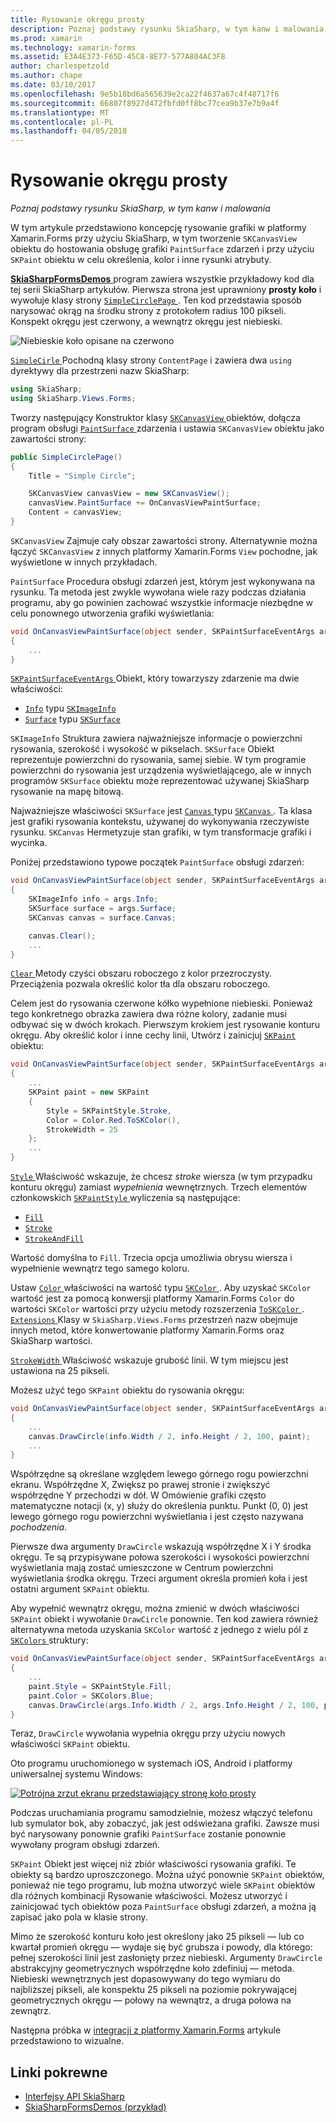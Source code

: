 ```yaml
---
title: Rysowanie okręgu prosty
description: Poznaj podstawy rysunku SkiaSharp, w tym kanw i malowania
ms.prod: xamarin
ms.technology: xamarin-forms
ms.assetid: E3A4E373-F65D-45C8-8E77-577A804AC3F8
author: charlespetzold
ms.author: chape
ms.date: 03/10/2017
ms.openlocfilehash: 9e5b18bd6a565639e2ca22f4637a67c4f48717f6
ms.sourcegitcommit: 66807f8927d472fbfd0ff8bc77cea9b37e7b9a4f
ms.translationtype: MT
ms.contentlocale: pl-PL
ms.lasthandoff: 04/05/2018
---
```

# <a name="drawing-a-simple-circle"></a>Rysowanie okręgu prosty

_Poznaj podstawy rysunku SkiaSharp, w tym kanw i malowania_

W tym artykule przedstawiono koncepcję rysowanie grafiki w platformy Xamarin.Forms przy użyciu SkiaSharp, w tym tworzenie `SKCanvasView` obiektu do hostowania obsługę grafiki `PaintSurface` zdarzeń i przy użyciu `SKPaint` obiektu w celu określenia, kolor i inne rysunki atrybuty.

[ **SkiaSharpFormsDemos** ](https://developer.xamarin.com/samples/xamarin-forms/SkiaSharpForms/Demos/) program zawiera wszystkie przykładowy kod dla tej serii SkiaSharp artykułów. Pierwsza strona jest uprawniony **prosty koło** i wywołuje klasy strony [ `SimpleCirclePage` ](https://github.com/xamarin/xamarin-forms-samples/blob/master/SkiaSharpForms/Demos/Demos/SkiaSharpFormsDemos/Basics/SimpleCirclePage.cs). Ten kod przedstawia sposób narysować okrąg na środku strony z protokołem radius 100 pikseli. Konspekt okręgu jest czerwony, a wewnątrz okręgu jest niebieski.

![](circle-images/circleexample.png "Niebieskie koło opisane na czerwono")

[ `SimpleCirle` ](https://github.com/xamarin/xamarin-forms-samples/blob/master/SkiaSharpForms/Demos/Demos/SkiaSharpFormsDemos/Basics/SimpleCirclePage.cs) Pochodną klasy strony `ContentPage` i zawiera dwa `using` dyrektywy dla przestrzeni nazw SkiaSharp:

```csharp
using SkiaSharp;
using SkiaSharp.Views.Forms;
```

Tworzy następujący Konstruktor klasy [ `SKCanvasView` ](https://developer.xamarin.com/api/type/SkiaSharp.Views.Forms.SKCanvasView/) obiektów, dołącza program obsługi [ `PaintSurface` ](https://developer.xamarin.com/api/event/SkiaSharp.Views.Forms.SKCanvasView.PaintSurface/) zdarzenia i ustawia `SKCanvasView` obiektu jako zawartości strony:

```csharp
public SimpleCirclePage()
{
    Title = "Simple Circle";

    SKCanvasView canvasView = new SKCanvasView();
    canvasView.PaintSurface += OnCanvasViewPaintSurface;
    Content = canvasView;
}
```

`SKCanvasView` Zajmuje cały obszar zawartości strony. Alternatywnie można łączyć `SKCanvasView` z innych platformy Xamarin.Forms `View` pochodne, jak wyświetlone w innych przykładach.

`PaintSurface` Procedura obsługi zdarzeń jest, którym jest wykonywana na rysunku. Ta metoda jest zwykle wywołana wiele razy podczas działania programu, aby go powinien zachować wszystkie informacje niezbędne w celu ponownego utworzenia grafiki wyświetlania:

```csharp
void OnCanvasViewPaintSurface(object sender, SKPaintSurfaceEventArgs args)
{
    ...
}

```

[ `SKPaintSurfaceEventArgs` ](https://developer.xamarin.com/api/type/SkiaSharp.Views.Forms.SKPaintSurfaceEventArgs/) Obiekt, który towarzyszy zdarzenie ma dwie właściwości:

- [`Info`](https://developer.xamarin.com/api/property/SkiaSharp.Views.Forms.SKPaintSurfaceEventArgs.Info/) typu [`SKImageInfo`](https://developer.xamarin.com/api/type/SkiaSharp.SKImageInfo/)
- [`Surface`](https://developer.xamarin.com/api/property/SkiaSharp.Views.Forms.SKPaintSurfaceEventArgs.Surface/) typu [`SKSurface`](https://developer.xamarin.com/api/type/SkiaSharp.SKSurface/)

`SKImageInfo` Struktura zawiera najważniejsze informacje o powierzchni rysowania, szerokość i wysokość w pikselach. `SKSurface` Obiekt reprezentuje powierzchni do rysowania, samej siebie. W tym programie powierzchni do rysowania jest urządzenia wyświetlającego, ale w innych programów `SKSurface` obiektu może reprezentować używanej SkiaSharp rysowanie na mapę bitową.

Najważniejsze właściwości `SKSurface` jest [ `Canvas` ](https://developer.xamarin.com/api/property/SkiaSharp.SKSurface.Canvas/) typu [ `SKCanvas` ](https://developer.xamarin.com/api/type/SkiaSharp.SKCanvas/). Ta klasa jest grafiki rysowania kontekstu, używanej do wykonywania rzeczywiste rysunku. `SKCanvas` Hermetyzuje stan grafiki, w tym transformacje grafiki i wycinka.

Poniżej przedstawiono typowe początek `PaintSurface` obsługi zdarzeń:

```csharp
void OnCanvasViewPaintSurface(object sender, SKPaintSurfaceEventArgs args)
{
    SKImageInfo info = args.Info;
    SKSurface surface = args.Surface;
    SKCanvas canvas = surface.Canvas;

    canvas.Clear();
    ...
}

```

[ `Clear` ](https://developer.xamarin.com/api/member/SkiaSharp.SKCanvas.Clear()/) Metody czyści obszaru roboczego z kolor przezroczysty. Przeciążenia pozwala określić kolor tła dla obszaru roboczego.

Celem jest do rysowania czerwone kółko wypełnione niebieski. Ponieważ tego konkretnego obrazka zawiera dwa różne kolory, zadanie musi odbywać się w dwóch krokach. Pierwszym krokiem jest rysowanie konturu okręgu. Aby określić kolor i inne cechy linii, Utwórz i zainicjuj [ `SKPaint` ](https://developer.xamarin.com/api/type/SkiaSharp.SKPaint/) obiektu:

```csharp
void OnCanvasViewPaintSurface(object sender, SKPaintSurfaceEventArgs args)
{
    ...
    SKPaint paint = new SKPaint
    {
        Style = SKPaintStyle.Stroke,
        Color = Color.Red.ToSKColor(),
        StrokeWidth = 25
    };
    ...
}
```

[ `Style` ](https://developer.xamarin.com/api/property/SkiaSharp.SKPaint.Style/) Właściwość wskazuje, że chcesz *stroke* wiersza (w tym przypadku konturu okręgu) zamiast *wypełnienia* wewnętrznych. Trzech elementów członkowskich [ `SKPaintStyle` ](https://developer.xamarin.com/api/type/SkiaSharp.SKPaintStyle/) wyliczenia są następujące:

- [`Fill`](https://developer.xamarin.com/api/field/SkiaSharp.SKPaintStyle.Fill/)
- [`Stroke`](https://developer.xamarin.com/api/field/SkiaSharp.SKPaintStyle.Stroke/)
- [`StrokeAndFill`](https://developer.xamarin.com/api/field/SkiaSharp.SKPaintStyle.StrokeAndFill/)

Wartość domyślna to `Fill`. Trzecia opcja umożliwia obrysu wiersza i wypełnienie wewnątrz tego samego koloru.

Ustaw [ `Color` ](https://developer.xamarin.com/api/property/SkiaSharp.SKPaint.Color/) właściwości na wartość typu [ `SKColor` ](https://developer.xamarin.com/api/type/SkiaSharp.SKColor/). Aby uzyskać `SKColor` wartość jest za pomocą konwersji platformy Xamarin.Forms `Color` do wartości `SKColor` wartości przy użyciu metody rozszerzenia [ `ToSKColor` ](https://developer.xamarin.com/api/member/SkiaSharp.Views.Forms.Extensions.ToSKColor/p/Xamarin.Forms.Color/). [ `Extensions` ](https://developer.xamarin.com/api/type/SkiaSharp.Views.Forms.Extensions/) Klasy w `SkiaSharp.Views.Forms` przestrzeń nazw obejmuje innych metod, które konwertowanie platformy Xamarin.Forms oraz SkiaSharp wartości.

[ `StrokeWidth` ](https://developer.xamarin.com/api/property/SkiaSharp.SKPaint.StrokeWidth/) Właściwość wskazuje grubość linii. W tym miejscu jest ustawiona na 25 pikseli.

Możesz użyć tego `SKPaint` obiektu do rysowania okręgu:

```csharp
void OnCanvasViewPaintSurface(object sender, SKPaintSurfaceEventArgs args)
{
    ...
    canvas.DrawCircle(info.Width / 2, info.Height / 2, 100, paint);
    ...
}
```

Współrzędne są określane względem lewego górnego rogu powierzchni ekranu. Współrzędne X, Zwiększ po prawej stronie i zwiększyć współrzędne Y przechodzi w dół. W Omówienie grafiki często matematyczne notacji (x, y) służy do określenia punktu. Punkt (0, 0) jest lewego górnego rogu powierzchni wyświetlania i jest często nazywana *pochodzenia*.

Pierwsze dwa argumenty `DrawCircle` wskazują współrzędne X i Y środka okręgu. Te są przypisywane połowa szerokości i wysokości powierzchni wyświetlania mają zostać umieszczone w Centrum powierzchni wyświetlania środka okręgu. Trzeci argument określa promień koła i jest ostatni argument `SKPaint` obiektu.

Aby wypełnić wewnątrz okręgu, można zmienić w dwóch właściwości `SKPaint` obiekt i wywołanie `DrawCircle` ponownie. Ten kod zawiera również alternatywna metoda uzyskania `SKColor` wartość z jednego z wielu pól z [ `SKColors` ](https://developer.xamarin.com/api/type/SkiaSharp.SKColors/) struktury:

```csharp
void OnCanvasViewPaintSurface(object sender, SKPaintSurfaceEventArgs args)
{
    ...
    paint.Style = SKPaintStyle.Fill;
    paint.Color = SKColors.Blue;
    canvas.DrawCircle(args.Info.Width / 2, args.Info.Height / 2, 100, paint);
}
```
Teraz, `DrawCircle` wywołania wypełnia okręgu przy użyciu nowych właściwości `SKPaint` obiektu.

Oto programu uruchomionego w systemach iOS, Android i platformy uniwersalnej systemu Windows:

[![](circle-images/simplecircle-small.png "Potrójna zrzut ekranu przedstawiający stronę koło prosty")](circle-images/simplecircle-large.png#lightbox "Potrójna zrzut ekranu strony prosty okręgu")

Podczas uruchamiania programu samodzielnie, możesz włączyć telefonu lub symulator bok, aby zobaczyć, jak jest odświeżana grafiki. Zawsze musi być narysowany ponownie grafiki `PaintSurface` zostanie ponownie wywołany program obsługi zdarzeń.

`SKPaint` Obiekt jest więcej niż zbiór właściwości rysowania grafiki. Te obiekty są bardzo uproszczonego. Można użyć ponownie `SKPaint` obiektów, ponieważ nie tego programu, lub można utworzyć wiele `SKPaint` obiektów dla różnych kombinacji Rysowanie właściwości. Możesz utworzyć i zainicjować tych obiektów poza `PaintSurface` obsługi zdarzeń, a można ją zapisać jako pola w klasie strony.

Mimo że szerokość konturu koło jest określony jako 25 pikseli &mdash; lub co kwartał promień okręgu &mdash; wydaje się być grubsza i powody, dla którego: pełnej szerokości linii jest zasłonięty przez niebieski. Argumenty `DrawCircle` abstrakcyjny geometrycznych współrzędne koło zdefiniuj — metoda. Niebieski wewnętrznych jest dopasowywany do tego wymiaru do najbliższej pikseli, ale konspektu 25 pikseli na poziomie pokrywającej geometrycznych okręgu &mdash; połowy na wewnątrz, a druga połowa na zewnątrz.

Następna próbka w [integracji z platformy Xamarin.Forms](~/xamarin-forms/user-interface/graphics/skiasharp/basics/integration.md) artykule przedstawiono to wizualne.


## <a name="related-links"></a>Linki pokrewne

- [Interfejsy API SkiaSharp](https://developer.xamarin.com/api/root/SkiaSharp/)
- [SkiaSharpFormsDemos (przykład)](https://developer.xamarin.com/samples/xamarin-forms/SkiaSharpForms/Demos/)
